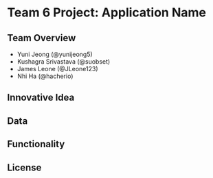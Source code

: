 # Team 6 Project: Application Name

## Team Overview
- Yuni Jeong (@yunijeong5)
- Kushagra Srivastava (@suobset)
- James Leone (@JLeone123)
- Nhi Ha (@hacherio)

## Innovative Idea


## Data


## Functionality


## License

